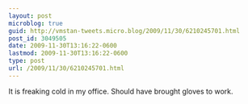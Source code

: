 ```yaml
---
layout: post
microblog: true
guid: http://vmstan-tweets.micro.blog/2009/11/30/6210245701.html
post_id: 3049505
date: 2009-11-30T13:16:22-0600
lastmod: 2009-11-30T13:16:22-0600
type: post
url: /2009/11/30/6210245701.html
---
```

It is freaking cold in my office. Should have brought gloves to work.
